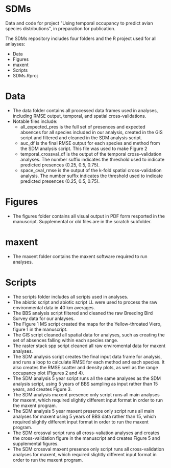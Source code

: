 # SDMs

Data and code for project "Using temporal occupancy to predict avian species distributions", in preparation for publication.

The SDMs repository includes four folders and the R project used for all anlayses:
- Data
- Figures
- maxent
- Scripts
- SDMs.Rproj

# Data 
- The data folder contains all processed data frames used in analyses, including RMSE output, temporal, and spatial cross-validations.
- Notable files include:
    - all_expected_pres is the full set of presences and expected absences for all species included in our analysis, created in the GIS script and filtered and cleaned in the SDM analysis script.
    - auc_df is the final RMSE output for each species and method from the SDM analysis script. This file was used to make Figure 2
    - temporal_crossval_df is the output of the temporal cross-validation analyses. The number suffix indicates the threshold used to indicate predicted presences (0.25, 0.5, 0.75).
    - space_cval_rmse is the output of the k-fold spatial cross-validation analysis. The number suffix indicates the threshold used to indicate predicted presences (0.25, 0.5, 0.75).

# Figures
- The figures folder contains all visual output in PDF form resported in the manuscript. Supplemental or old files are in the scratch subfolder.

# maxent
- The maxent folder contains the maxent software required to run analyses.

# Scripts
- The scripts folder includes all scripts used in analyses.
- The abiotic script and abiotic script LL were used to process the raw environmental data in 40 km averages.
- The BBS analysis script filtered and cleaned the raw Breeding Bird Survey data for our anlayses.
- The Figure 1 MS script created the maps for the Yellow-throated Viero, figure 1 in the manuscript.
- The GIS script cleaned all spatial data for analyses, such as creating the set of absences falling within each species range.
- The raster stack spp script cleaned all raw enviromental data for maxent analyses.
- The SDM analysis script creates the final input data frame for analysis, and runs a loop to calculate RMSE for each method and each species. It also creates the RMSE scatter and density plots, as well as the range occupancy plot (Figures 2 and 4).
- The SDM analysis 5 year script runs all the same analyses as the SDM analysis script, using 5 years of BBS sampling as input rather than 15 years, and creates Figure 3.
- The SDM analysis maxent presence only script runs all main analyses for maxent, which required slightly different input format in order to run the maxent program.
- The SDM analysis 5 year maxent presence only script runs all main analyses for maxent using 5 years of BBS data rather than 15, which required slightly different input format in order to run the maxent program.
- The SDM crossval script runs all cross-valiation analyses and creates the cross-validation figure in the manuscript and creates Figure 5 and supplemental figures.
- The SDM crossval maxent presence only script runs all cross-validation analyses for maxent, which required slightly different input format in order to run the maxent program.







